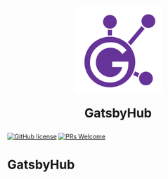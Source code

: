 <h1 align="center">
  <img align="center" src="./logo/GatsbyHub-purple-big.png" alt="GatsbyHub purple logo" width="200rem">
  <p align="center">GatsbyHub</p>
</h1>

[![GitHub license](https://img.shields.io/github/license/reactide/reactide)](https://github.com/oslabs-beta/GatsbyHub/blob/main/LICENSE) [![PRs Welcome](https://img.shields.io/badge/PRs-welcome-brightgreen.svg)](https://github.com/oslabs-beta/GatsbyHub/pulls)

# GatsbyHub
